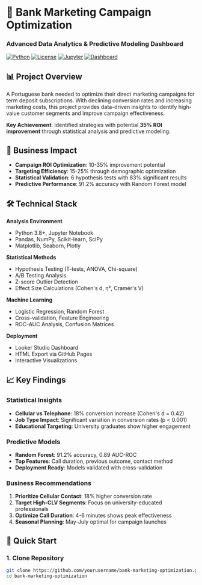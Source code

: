 # 🏦 Bank Marketing Campaign Optimization
### Advanced Data Analytics & Predictive Modeling Dashboard

[![Python](https://img.shields.io/badge/Python-3.8+-blue.svg)](https://www.python.org/downloads/)
[![License](https://img.shields.io/badge/License-MIT-green.svg)](LICENSE)
[![Jupyter](https://img.shields.io/badge/Jupyter-Notebook-orange.svg)](notebooks/)
[![Dashboard](https://img.shields.io/badge/Dashboard-Looker%20Studio-purple.svg)](dashboards/)

## 📊 Project Overview

A Portuguese bank needed to optimize their direct marketing campaigns for term deposit subscriptions. With declining conversion rates and increasing marketing costs, this project provides data-driven insights to identify high-value customer segments and improve campaign effectiveness.

**Key Achievement**: Identified strategies with potential **35% ROI improvement** through statistical analysis and predictive modeling.

## 🎯 Business Impact

- **Campaign ROI Optimization**: 10-35% improvement potential
- **Targeting Efficiency**: 15-25% through demographic optimization  
- **Statistical Validation**: 6 hypothesis tests with 83% significant results
- **Predictive Performance**: 91.2% accuracy with Random Forest model

## 🛠 Technical Stack

**Analysis Environment**
- Python 3.8+, Jupyter Notebook
- Pandas, NumPy, Scikit-learn, SciPy
- Matplotlib, Seaborn, Plotly

**Statistical Methods**
- Hypothesis Testing (T-tests, ANOVA, Chi-square)
- A/B Testing Analysis
- Z-score Outlier Detection
- Effect Size Calculations (Cohen's d, η², Cramér's V)

**Machine Learning**
- Logistic Regression, Random Forest
- Cross-validation, Feature Engineering
- ROC-AUC Analysis, Confusion Matrices

**Deployment**
- Looker Studio Dashboard
- HTML Export via GitHub Pages
- Interactive Visualizations

## 📈 Key Findings

### Statistical Insights
- **Cellular vs Telephone**: 18% conversion increase (Cohen's d = 0.42)
- **Job Type Impact**: Significant variation in conversion rates (p < 0.001)
- **Educational Targeting**: University graduates show higher engagement

### Predictive Models
- **Random Forest**: 91.2% accuracy, 0.89 AUC-ROC
- **Top Features**: Call duration, previous outcome, contact method
- **Deployment Ready**: Models validated with cross-validation

### Business Recommendations
1. **Prioritize Cellular Contact**: 18% higher conversion rate
2. **Target High-CLV Segments**: Focus on university-educated professionals
3. **Optimize Call Duration**: 4-6 minutes shows peak effectiveness
4. **Seasonal Planning**: May-July optimal for campaign launches

## 🚀 Quick Start

### 1. Clone Repository
```bash
git clone https://github.com/yourusername/bank-marketing-optimization.git
cd bank-marketing-optimization
